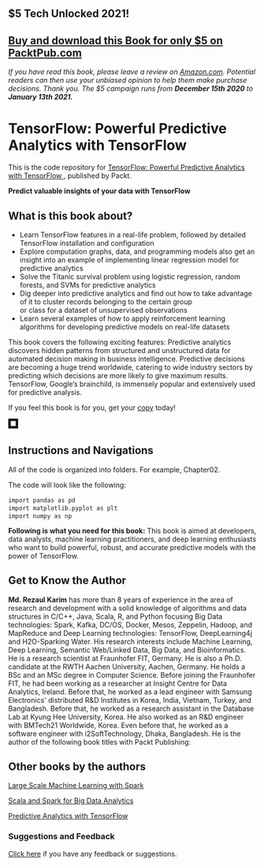 ## $5 Tech Unlocked 2021!
[Buy and download this Book for only $5 on PacktPub.com](https://www.packtpub.com/product/tensorflow-powerful-predictive-analytics-with-tensorflow/9781789136913)
-----
*If you have read this book, please leave a review on [Amazon.com](https://www.amazon.com/gp/product/1789136911).     Potential readers can then use your unbiased opinion to help them make purchase decisions. Thank you. The $5 campaign         runs from __December 15th 2020__ to __January 13th 2021.__*

# TensorFlow: Powerful Predictive Analytics with TensorFlow	

<a href="https://prod.packtpub.com/in/big-data-and-business-intelligence/tensorflow-powerful-predictive-analytics-tensorflow?utm_source=github&utm_medium=repository&utm_campaign="><img src="https://prod.packtpub.com/media/catalog/product/cache/ecd051e9670bd57df35c8f0b122d8aea/c/o/cover_10473.png" alt="" height="256px" align="right"></a>

This is the code repository for [TensorFlow: Powerful Predictive Analytics with TensorFlow	](https://prod.packtpub.com/in/big-data-and-business-intelligence/tensorflow-powerful-predictive-analytics-tensorflow?utm_source=github&utm_medium=repository&utm_campaign=), published by Packt.

**Predict valuable insights of your data with TensorFlow**

## What is this book about?
* Learn TensorFlow features in a real-life problem, followed by detailed TensorFlow installation and configuration
* Explore computation graphs, data, and programming models also get an insight into an example of implementing linear regression 
  model for predictive analytics
* Solve the Titanic survival problem using logistic regression, random forests, and SVMs for predictive analytics
* Dig deeper into predictive analytics and find out how to take advantage of it to cluster records belonging to the certain group   
  or class for a dataset of unsupervised observations
* Learn several examples of how to apply reinforcement learning algorithms for developing predictive models on real-life datasets

This book covers the following exciting features:
Predictive analytics discovers hidden patterns from structured and unstructured data for automated decision making in business intelligence. Predictive decisions are becoming a huge trend worldwide, catering to wide industry sectors by predicting which decisions are more likely to give maximum results. TensorFlow, Google’s brainchild, is immensely popular and extensively used for predictive analysis.

If you feel this book is for you, get your [copy](https://www.amazon.com/dp/1789136911) today!

<a href="https://www.packtpub.com/?utm_source=github&utm_medium=banner&utm_campaign=GitHubBanner"><img src="https://raw.githubusercontent.com/PacktPublishing/GitHub/master/GitHub.png" 
alt="https://www.packtpub.com/" border="5" /></a>

## Instructions and Navigations
All of the code is organized into folders. For example, Chapter02.

The code will look like the following:
```
import pandas as pd
import matplotlib.pyplot as plt
import numpy as np
```

**Following is what you need for this book:**
This book is aimed at developers, data analysts, machine learning practitioners, and deep learning enthusiasts who want to build powerful, robust, and accurate predictive models with the power of TensorFlow.


## Get to Know the Author
**Md. Rezaul Karim**
has more than 8 years of experience in the area of research and development with a solid knowledge of algorithms and data structures in C/C++, Java, Scala, R, and Python focusing Big Data technologies: Spark, Kafka, DC/OS, Docker, Mesos, Zeppelin, Hadoop, and MapReduce and Deep Learning technologies: TensorFlow, DeepLearning4j and H2O-Sparking Water. His research interests include Machine Learning, Deep Learning, Semantic Web/Linked Data, Big Data, and Bioinformatics. He is a research scientist at Fraunhofer FIT, Germany. He is also a Ph.D. candidate at the RWTH Aachen University, Aachen, Germany. He holds a BSc and an MSc degree in Computer Science. Before joining the Fraunhofer FIT, he had been working as a researcher at Insight Centre for Data Analytics, Ireland. Before that, he worked as a lead engineer with Samsung Electronics' distributed R&D Institutes in Korea, India, Vietnam, Turkey, and Bangladesh. Before that, he worked as a research assistant in the Database Lab at Kyung Hee University, Korea. He also worked as an R&D engineer with BMTech21 Worldwide, Korea. Even before that, he worked as a software engineer with i2SoftTechnology, Dhaka, Bangladesh. He is the author of the following book titles with Packt Publishing:

## Other books by the authors
[Large Scale Machine Learning with Spark ](https://prod.packtpub.com/in/big-data-and-business-intelligence/large-scale-machine-learning-spark?utm_source=github&utm_medium=repository&utm_campaign=)

[Scala and Spark for Big Data Analytics ](https://prod.packtpub.com/in/big-data-and-business-intelligence/scala-and-spark-big-data-analytics?utm_source=github&utm_medium=repository&utm_campaign=)

[Predictive Analytics with TensorFlow ](https://prod.packtpub.com/in/big-data-and-business-intelligence/predictive-analytics-tensorflow?utm_source=github&utm_medium=repository&utm_campaign=)


### Suggestions and Feedback
[Click here](https://docs.google.com/forms/d/e/1FAIpQLSdy7dATC6QmEL81FIUuymZ0Wy9vH1jHkvpY57OiMeKGqib_Ow/viewform) if you have any feedback or suggestions.


